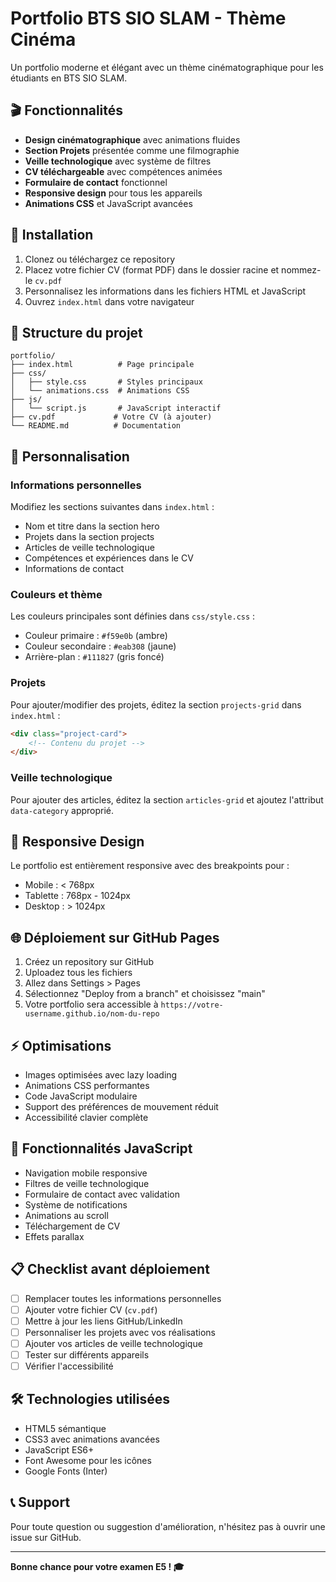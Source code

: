 # Portfolio BTS SIO SLAM - Thème Cinéma

Un portfolio moderne et élégant avec un thème cinématographique pour les étudiants en BTS SIO SLAM.

## 🎬 Fonctionnalités

- **Design cinématographique** avec animations fluides
- **Section Projets** présentée comme une filmographie
- **Veille technologique** avec système de filtres
- **CV téléchargeable** avec compétences animées
- **Formulaire de contact** fonctionnel
- **Responsive design** pour tous les appareils
- **Animations CSS** et JavaScript avancées

## 🚀 Installation

1. Clonez ou téléchargez ce repository
2. Placez votre fichier CV (format PDF) dans le dossier racine et nommez-le `cv.pdf`
3. Personnalisez les informations dans les fichiers HTML et JavaScript
4. Ouvrez `index.html` dans votre navigateur

## 📁 Structure du projet

```
portfolio/
├── index.html          # Page principale
├── css/
│   ├── style.css       # Styles principaux
│   └── animations.css  # Animations CSS
├── js/
│   └── script.js       # JavaScript interactif
├── cv.pdf             # Votre CV (à ajouter)
└── README.md          # Documentation
```

## 🎨 Personnalisation

### Informations personnelles
Modifiez les sections suivantes dans `index.html` :
- Nom et titre dans la section hero
- Projets dans la section projects
- Articles de veille technologique
- Compétences et expériences dans le CV
- Informations de contact

### Couleurs et thème
Les couleurs principales sont définies dans `css/style.css` :
- Couleur primaire : `#f59e0b` (ambre)
- Couleur secondaire : `#eab308` (jaune)
- Arrière-plan : `#111827` (gris foncé)

### Projets
Pour ajouter/modifier des projets, éditez la section `projects-grid` dans `index.html` :
```html
<div class="project-card">
    <!-- Contenu du projet -->
</div>
```

### Veille technologique
Pour ajouter des articles, éditez la section `articles-grid` et ajoutez l'attribut `data-category` approprié.

## 📱 Responsive Design

Le portfolio est entièrement responsive avec des breakpoints pour :
- Mobile : < 768px
- Tablette : 768px - 1024px  
- Desktop : > 1024px

## 🌐 Déploiement sur GitHub Pages

1. Créez un repository sur GitHub
2. Uploadez tous les fichiers
3. Allez dans Settings > Pages
4. Sélectionnez "Deploy from a branch" et choisissez "main"
5. Votre portfolio sera accessible à `https://votre-username.github.io/nom-du-repo`

## ⚡ Optimisations

- Images optimisées avec lazy loading
- Animations CSS performantes
- Code JavaScript modulaire
- Support des préférences de mouvement réduit
- Accessibilité clavier complète

## 🎯 Fonctionnalités JavaScript

- Navigation mobile responsive
- Filtres de veille technologique
- Formulaire de contact avec validation
- Système de notifications
- Animations au scroll
- Téléchargement de CV
- Effets parallax

## 📋 Checklist avant déploiement

- [ ] Remplacer toutes les informations personnelles
- [ ] Ajouter votre fichier CV (`cv.pdf`)
- [ ] Mettre à jour les liens GitHub/LinkedIn
- [ ] Personnaliser les projets avec vos réalisations
- [ ] Ajouter vos articles de veille technologique
- [ ] Tester sur différents appareils
- [ ] Vérifier l'accessibilité

## 🛠️ Technologies utilisées

- HTML5 sémantique
- CSS3 avec animations avancées
- JavaScript ES6+
- Font Awesome pour les icônes
- Google Fonts (Inter)

## 📞 Support

Pour toute question ou suggestion d'amélioration, n'hésitez pas à ouvrir une issue sur GitHub.

---

**Bonne chance pour votre examen E5 ! 🎓**